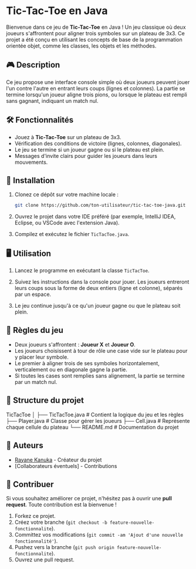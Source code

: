# Tic-Tac-Toe en Java

Bienvenue dans ce jeu de **Tic-Tac-Toe** en Java ! Un jeu classique où deux joueurs s'affrontent pour aligner trois symboles sur un plateau de 3x3. Ce projet a été conçu en utilisant les concepts de base de la programmation orientée objet, comme les classes, les objets et les méthodes.

## 🎮 Description

Ce jeu propose une interface console simple où deux joueurs peuvent jouer l'un contre l'autre en entrant leurs coups (lignes et colonnes). La partie se termine lorsqu'un joueur aligne trois pions, ou lorsque le plateau est rempli sans gagnant, indiquant un match nul.

## 🛠️ Fonctionnalités

- Jouez à **Tic-Tac-Toe** sur un plateau de 3x3.
- Vérification des conditions de victoire (lignes, colonnes, diagonales).
- Le jeu se termine si un joueur gagne ou si le plateau est plein.
- Messages d'invite clairs pour guider les joueurs dans leurs mouvements.

## 🚀 Installation

1. Clonez ce dépôt sur votre machine locale :
    ```bash
    git clone https://github.com/ton-utilisateur/tic-tac-toe-java.git
    ```

2. Ouvrez le projet dans votre IDE préféré (par exemple, IntelliJ IDEA, Eclipse, ou VSCode avec l'extension Java).

3. Compilez et exécutez le fichier `TicTacToe.java`.

## 🖥️ Utilisation

1. Lancez le programme en exécutant la classe `TicTacToe`.
   
2. Suivez les instructions dans la console pour jouer. Les joueurs entreront leurs coups sous la forme de deux entiers (ligne et colonne), séparés par un espace.

3. Le jeu continue jusqu'à ce qu'un joueur gagne ou que le plateau soit plein.

## 📜 Règles du jeu

- Deux joueurs s'affrontent : **Joueur X** et **Joueur O**.
- Les joueurs choisissent à tour de rôle une case vide sur le plateau pour y placer leur symbole.
- Le premier à aligner trois de ses symboles horizontalement, verticalement ou en diagonale gagne la partie.
- Si toutes les cases sont remplies sans alignement, la partie se termine par un match nul.

## 📁 Structure du projet

TicTacToe │ 
├── TicTacToe.java # Contient la logique du jeu et les règles 
├── Player.java # Classe pour gérer les joueurs 
├── Cell.java # Représente chaque cellule du plateau 
└── README.md # Documentation du projet

## 👾 Auteurs

- [Rayane Kanuka](https://github.com/rayanekanuka) - Créateur du projet
- [Collaborateurs éventuels] - Contributions

## 💬 Contribuer

Si vous souhaitez améliorer ce projet, n'hésitez pas à ouvrir une **pull request**. Toute contribution est la bienvenue !

1. Forkez ce projet.
2. Créez votre branche (`git checkout -b feature-nouvelle-fonctionnalite`).
3. Committez vos modifications (`git commit -am 'Ajout d'une nouvelle fonctionnalité'`).
4. Pushez vers la branche (`git push origin feature-nouvelle-fonctionnalite`).
5. Ouvrez une pull request.

